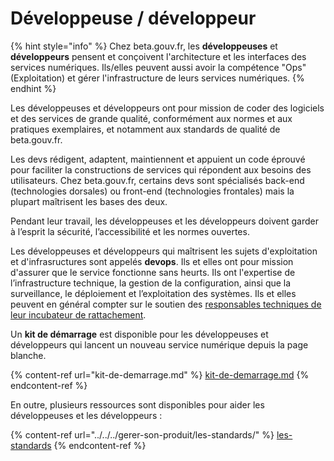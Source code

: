 # Développeuse / développeur

{% hint style="info" %}
Chez beta.gouv.fr, les **développeuses** et **développeurs** pensent et conçoivent l'architecture et les interfaces des services numériques. Ils/elles peuvent aussi avoir la compétence "Ops" (Exploitation) et gérer l'infrastructure de leurs services numériques.
{% endhint %}

Les développeuses et développeurs ont pour mission de coder des logiciels et des services de grande qualité, conformément aux normes et aux pratiques exemplaires, et notamment aux standards de qualité de beta.gouv.fr.

Les devs rédigent, adaptent, maintiennent et appuient un code éprouvé pour faciliter la constructions de services qui répondent aux besoins des utilisateurs. Chez beta.gouv.fr, certains devs sont spécialisés back-end (technologies dorsales) ou front-end (technologies frontales) mais la plupart maîtrisent les bases des deux.

Pendant leur travail, les développeuses et les développeurs doivent garder à l’esprit la sécurité, l’accessibilité et les normes ouvertes.

Les développeuses et développeurs qui maîtrisent les sujets d'exploitation et d'infrasructures sont appelés **devops**. Ils et elles ont pour mission d'assurer que le service fonctionne sans heurts. Ils ont l'expertise de l’infrastructure technique, la gestion de la configuration, ainsi que la surveillance, le déploiement et l’exploitation des systèmes. Ils et elles peuvent en général compter sur le soutien des [responsables techniques de leur incubateur de rattachement](../../../gerer-son-produit/gestion-au-quotidien/tech/to-do-liens-avec-les-referents-techs.md).

Un **kit de démarrage** est disponible pour les développeuses et développeurs qui lancent un nouveau service numérique depuis la page blanche.

{% content-ref url="kit-de-demarrage.md" %}
[kit-de-demarrage.md](kit-de-demarrage.md)
{% endcontent-ref %}

En outre, plusieurs ressources sont disponibles pour aider les développeuses et les développeurs :

{% content-ref url="../../../gerer-son-produit/les-standards/" %}
[les-standards](../../../gerer-son-produit/les-standards/)
{% endcontent-ref %}
